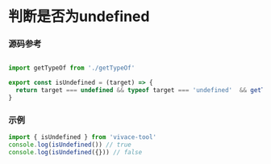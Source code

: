 # 判断是否为undefined

### 源码参考

```js

import getTypeOf from './getTypeOf'

export const isUndefined = (target) => {
  return target === undefined && typeof target === 'undefined'  && getTypeOf(target) === 'undefined'
}
```

### 示例

```js
import { isUndefined } from 'vivace-tool'
console.log(isUndefined()) // true
console.log(isUndefined({})) // false
```
